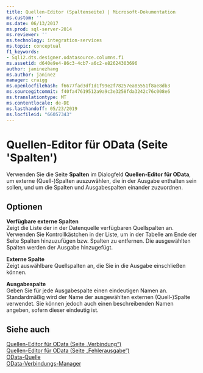```yaml
---
title: Quellen-Editor (Spaltenseite) | Microsoft-Dokumentation
ms.custom: ''
ms.date: 06/13/2017
ms.prod: sql-server-2014
ms.reviewer: ''
ms.technology: integration-services
ms.topic: conceptual
f1_keywords:
- Sql12.dts.designer.odatasource.columns.f1
ms.assetid: d640e9e4-86c3-4cb7-a6c2-e82624303696
author: janinezhang
ms.author: janinez
manager: craigg
ms.openlocfilehash: f6677fad3df1d1f99e2f78257ea85551f8ae8db3
ms.sourcegitcommit: f40fa47619512a9a9c3e3258fda3242c76c008e6
ms.translationtype: MT
ms.contentlocale: de-DE
ms.lasthandoff: 05/23/2019
ms.locfileid: "66057343"
---
```

# <a name="odata-source-editor-columns-page"></a>Quellen-Editor für OData (Seite 'Spalten')
  Verwenden Sie die Seite **Spalten** im Dialogfeld **Quellen-Editor für OData**, um externe (Quell-)Spalten auszuwählen, die in der Ausgabe enthalten sein sollen, und um die Spalten und Ausgabespalten einander zuzuordnen.  
  
## <a name="options"></a>Optionen  
 **Verfügbare externe Spalten**  
 Zeigt die Liste der in der Datenquelle verfügbaren Quellspalten an. Verwenden Sie Kontrollkästchen in der Liste, um in der Tabelle am Ende der Seite Spalten hinzuzufügen bzw. Spalten zu entfernen. Die ausgewählten Spalten werden der Ausgabe hinzugefügt.  
  
 **Externe Spalte**  
 Zeigt auswählbare Quellspalten an, die Sie in die Ausgabe einschließen können.  
  
 **Ausgabespalte**  
 Geben Sie für jede Ausgabespalte einen eindeutigen Namen an. Standardmäßig wird der Name der ausgewählten externen (Quell-)Spalte verwendet. Sie können jedoch auch einen beschreibenden Namen angeben, sofern dieser eindeutig ist.  
  
## <a name="see-also"></a>Siehe auch  
 [Quellen-Editor für OData &#40;Seite „Verbindung“&#41;](../../2014/integration-services/odata-source-editor-connection-page.md)   
 [Quellen-Editor für OData &#40;Seite „Fehlerausgabe“&#41;](../../2014/integration-services/odata-source-editor-error-output-page.md)   
 [OData-Quelle](data-flow/odata-source.md)   
 [OData-Verbindungs-Manager](connection-manager/odata-connection-manager.md)  
  
  
